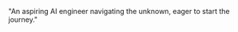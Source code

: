 "An aspiring AI engineer navigating the unknown, eager to start the journey."


<!---
rizzzwan/rizzzwan is a ✨ special ✨ repository because its `README.md` (this file) appears on your GitHub profile.
You can click the Preview link to take a look at your changes.
--->
